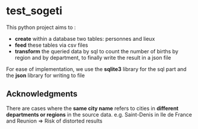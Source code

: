 # test_sogeti

This python project aims to :
- **create** within a database two tables: personnes and lieux
- **feed** these tables via csv files
- **transform** the queried data by sql to count the number of births by region and by department, to finally write the result in a json file

For ease of implementation, we use the **sqlite3** library for the sql part and the **json** library for writing to file

## Acknowledgments

There are cases where the **same city name** refers to cities in **different departments or regions** in the source data. 
e.g. Saint-Denis in Ile de France and Reunion
=> Risk of distorted results
